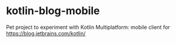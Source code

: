 # kotlin-blog-mobile
Pet project to experiment with Kotlin Multiplatform: mobile client for https://blog.jetbrains.com/kotlin/
